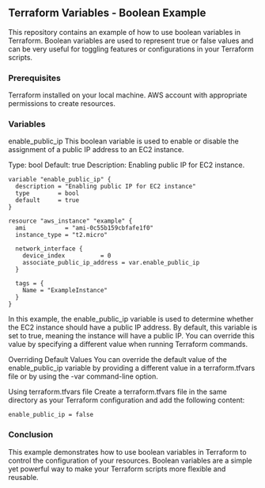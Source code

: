 ## Terraform Variables - Boolean Example
This repository contains an example of how to use boolean variables in Terraform. Boolean variables are used to represent true or false values and can be very useful for toggling features or configurations in your Terraform scripts.

### Prerequisites
Terraform installed on your local machine.
AWS account with appropriate permissions to create resources.
### Variables
enable_public_ip
This boolean variable is used to enable or disable the assignment of a public IP address to an EC2 instance.

Type: bool
Default: true
Description: Enabling public IP for EC2 instance.

```t
variable "enable_public_ip" {
  description = "Enabling public IP for EC2 instance"
  type        = bool
  default     = true
}

resource "aws_instance" "example" {
  ami           = "ami-0c55b159cbfafe1f0"
  instance_type = "t2.micro"

  network_interface {
    device_index          = 0
    associate_public_ip_address = var.enable_public_ip
  }

  tags = {
    Name = "ExampleInstance"
  }
}
```
In this example, the enable_public_ip variable is used to determine whether the EC2 instance should have a public IP address. By default, this variable is set to true, meaning the instance will have a public IP. You can override this value by specifying a different value when running Terraform commands.

Overriding Default Values
You can override the default value of the enable_public_ip variable by providing a different value in a terraform.tfvars file or by using the -var command-line option.

Using terraform.tfvars file
Create a terraform.tfvars file in the same directory as your Terraform configuration and add the following content:
```t
enable_public_ip = false
```

### Conclusion
This example demonstrates how to use boolean variables in Terraform to control the configuration of your resources. Boolean variables are a simple yet powerful way to make your Terraform scripts more flexible and reusable.